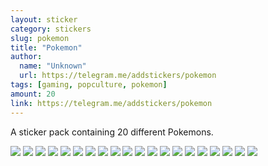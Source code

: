 ```yaml
---
layout: sticker
category: stickers
slug: pokemon
title: "Pokemon"
author:
  name: "Unknown"
  url: https://telegram.me/addstickers/pokemon
tags: [gaming, popculture, pokemon]
amount: 20
link: https://telegram.me/addstickers/pokemon
---
```


A sticker pack containing 20 different Pokemons.

<div class="stickers">
  <div class="stickers-preview">
    <img src="{{ site.baseurl }}/public/stickers/{{ page.slug }}/1.png" />
    <img src="{{ site.baseurl }}/public/stickers/{{ page.slug }}/2.png" />
    <img src="{{ site.baseurl }}/public/stickers/{{ page.slug }}/3.png" />
    <img src="{{ site.baseurl }}/public/stickers/{{ page.slug }}/4.png" />
    <img src="{{ site.baseurl }}/public/stickers/{{ page.slug }}/5.png" />
    <img src="{{ site.baseurl }}/public/stickers/{{ page.slug }}/6.png" />
    <img src="{{ site.baseurl }}/public/stickers/{{ page.slug }}/7.png" />
    <img src="{{ site.baseurl }}/public/stickers/{{ page.slug }}/8.png" />
    <img src="{{ site.baseurl }}/public/stickers/{{ page.slug }}/9.png" />
    <img src="{{ site.baseurl }}/public/stickers/{{ page.slug }}/10.png" />
    <img src="{{ site.baseurl }}/public/stickers/{{ page.slug }}/11.png" />
    <img src="{{ site.baseurl }}/public/stickers/{{ page.slug }}/12.png" />
    <img src="{{ site.baseurl }}/public/stickers/{{ page.slug }}/13.png" />
    <img src="{{ site.baseurl }}/public/stickers/{{ page.slug }}/14.png" />
    <img src="{{ site.baseurl }}/public/stickers/{{ page.slug }}/15.png" />
    <img src="{{ site.baseurl }}/public/stickers/{{ page.slug }}/16.png" />
    <img src="{{ site.baseurl }}/public/stickers/{{ page.slug }}/17.png" />
    <img src="{{ site.baseurl }}/public/stickers/{{ page.slug }}/18.png" />
    <img src="{{ site.baseurl }}/public/stickers/{{ page.slug }}/19.png" />
    <img src="{{ site.baseurl }}/public/stickers/{{ page.slug }}/20.png" />
  </div>
</div>
